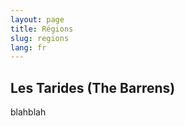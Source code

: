 ```yaml
---
layout: page
title: Régions
slug: regions
lang: fr
---
```


<h2 id="tarides">Les Tarides (The Barrens)</h2>

blahblah
